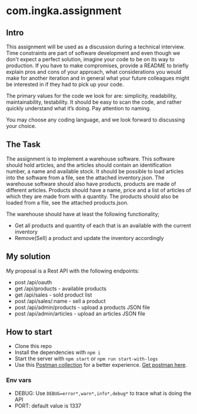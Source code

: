 # com.ingka.assignment

## Intro

This assignment will be used as a discussion during a technical interview.
Time constraints are part of software development and even though we don't expect a perfect solution, imagine your code to be on its way to production.
If you have to make compromises, provide a README to briefly explain pros and cons of your approach, what considerations you would make for another iteration and in general what your
future colleagues might be interested in if they had to pick up your code.

The primary values for the code we look for are: simplicity, readability, maintainability, testability. It should be easy to scan the code, and rather quickly understand what it’s doing.
Pay attention to naming.

You may choose any coding language, and we look forward to discussing your choice.

## The Task

The assignment is to implement a warehouse software. This software should hold articles, and the articles should contain an identification number, a name and available stock.
It should be possible to load articles into the software from a file, see the attached inventory.json.
The warehouse software should also have products, products are made of different articles. Products should have a name, price and a list of articles of which they are made from with a quantity.
The products should also be loaded from a file, see the attached products.json.

The warehouse should have at least the following functionality;

- Get all products and quantity of each that is an available with the current inventory
- Remove(Sell) a product and update the inventory accordingly

## My solution

My proposal is a Rest API with the following endpoints:

- post /api/oauth
- get /api/products - available products
- get /api/sales - sold product list
- post /api/sales/:name - sell a product
- post /api/admin/products - upload a products JSON file
- post /api/admin/articles - upload an articles JSON file

## How to start

- Clone this repo
- Install the dependencies with `npm i`
- Start the server with `npm start` or `npm run start-with-logs`
- Use this [Postman collection](./campana-joseluis.postman_collection.json) for a better experience. [Get postman here](https://www.postman.com/).

### Env vars

- DEBUG: Use `DEBUG=error*,warn*,info*,debug*` to trace what is doing the API
- PORT: default value is 1337
